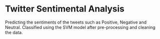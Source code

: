 # Twitter Sentimental Analysis
Predicting the sentiments of the tweets such as Positive, Negative and Neutral. Classified using the SVM model after pre-processing and cleaning the data. 
